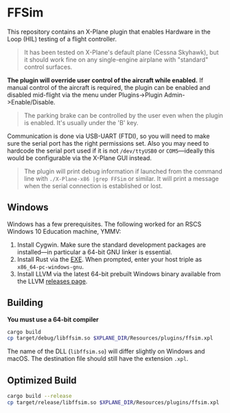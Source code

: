 # FFSim

This repository contains an X-Plane plugin that enables Hardware in the Loop
(HIL) testing of a flight controller.

> It has been tested on X-Plane's default plane (Cessna Skyhawk), but it should
work fine on any single-engine airplane with "standard" control surfaces.

**The plugin will override user control of the aircraft while enabled.** If
manual control of the aircraft is required, the plugin can be enabled and
disabled mid-flight via the menu under Plugins-\>Plugin Admin-\>Enable/Disable.

> The parking brake can be controlled by the user even when the plugin is
enabled. It's usually under the 'B' key.

Communication is done via USB-UART (FTDI), so you will need to make sure the
serial port has the right permissions set. Also you may need to hardcode the
serial port used if it is not `/dev/ttyUSB0` or `COM5`&mdash;ideally this would
be configurable via the X-Plane GUI instead.

> The plugin will print debug information if launched from the command line
with `./X-Plane-x86 |grep FFSim` or similar. It will print a message when
the serial connection is established or lost.

## Windows
Windows has a few prerequisites. The following worked for an RSCS Windows 10
Education machine, YMMV:

1. Install Cygwin. Make sure the standard development packages are installed&mdash;in
particular a 64-bit GNU linker is essential.
1. Install Rust via the [EXE](https://win.rustup.rs/x86_64). When prompted,
enter your host triple as `x86_64-pc-windows-gnu`.
1. Install LLVM via the latest 64-bit prebuilt Windows binary available from
the LLVM [releases page](https://releases.llvm.org/download.html).

## Building
**You must use a 64-bit compiler**

```bash
cargo build
cp target/debug/libffsim.so $XPLANE_DIR/Resources/plugins/ffsim.xpl
```

The name of the DLL (`libffsim.so`) will differ slightly on Windows and
macOS. The destination file should still have the extension `.xpl`.

## Optimized Build

```bash
cargo build --release
cp target/release/libffsim.so $XPLANE_DIR/Resources/plugins/ffsim.xpl
```


